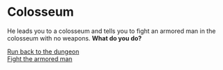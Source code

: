# Colosseum

He leads you to a colosseum and tells you to fight an armored man in the colosseum with no weapons. **What do you do?**

[Run back to the dungeon](spell.md)  
[Fight the armored man](fight.md)